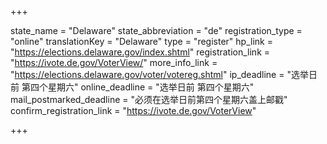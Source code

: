 +++

state_name = "Delaware"
state_abbreviation = "de"
registration_type = "online"
translationKey = "Delaware"
type = "register"
hp_link = "https://elections.delaware.gov/index.shtml"
registration_link = "https://ivote.de.gov/VoterView/"
more_info_link = "https://elections.delaware.gov/voter/votereg.shtml"
ip_deadline = "选举日前 第四个星期六"
online_deadline = "选举日前 第四个星期六"
mail_postmarked_deadline = "必须在选举日前第四个星期六盖上邮戳"
confirm_registration_link = "https://ivote.de.gov/VoterView"

+++
